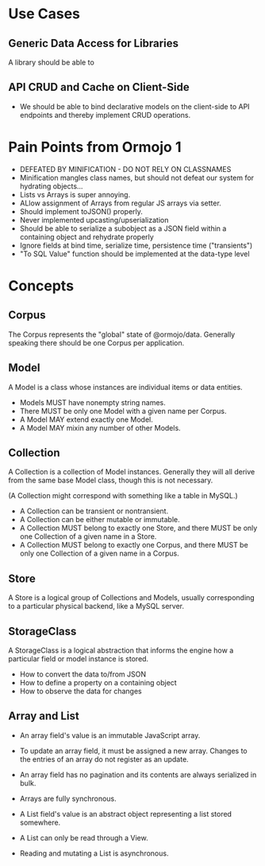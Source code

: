 # Use Cases

## Generic Data Access for Libraries

A library should be able to

## API CRUD and Cache on Client-Side

- We should be able to bind declarative models on the client-side to API endpoints and thereby implement CRUD operations.

# Pain Points from Ormojo 1

- DEFEATED BY MINIFICATION - DO NOT RELY ON CLASSNAMES
- Minification mangles class names, but should not defeat our system for hydrating objects...
- Lists vs Arrays is super annoying.
- ALlow assignment of Arrays from regular JS arrays via setter.
- Should implement toJSON() properly.
- Never implemented upcasting/upserialization
- Should be able to serialize a subobject as a JSON field within a containing object and rehydrate properly
- Ignore fields at bind time, serialize time, persistence time ("transients")
- "To SQL Value" function should be implemented at the data-type level

# Concepts

## Corpus

The Corpus represents the "global" state of @ormojo/data. Generally speaking
there should be one Corpus per application.

## Model

A Model is a class whose instances are individual items or data entities.

- Models MUST have nonempty string names.
- There MUST be only one Model with a given name per Corpus.
- A Model MAY extend exactly one Model.
- A Model MAY mixin any number of other Models.

## Collection

A Collection is a collection of Model instances. Generally they will all
derive from the same base Model class, though this is not necessary.

(A Collection might correspond with something like a table in MySQL.)

- A Collection can be transient or nontransient.
- A Collection can be either mutable or immutable.
- A Collection MUST belong to exactly one Store, and there MUST be only one Collection of a given name in a Store.
- A Collection MUST belong to exactly one Corpus, and there MUST be only one Collection of a given name in a Corpus.

## Store

A Store is a logical group of Collections and Models, usually corresponding
to a particular physical backend, like a MySQL server.

## StorageClass

A StorageClass is a logical abstraction that informs the engine how a particular
field or model instance is stored.

- How to convert the data to/from JSON
- How to define a property on a containing object
- How to observe the data for changes

## Array and List

- An array field's value is an immutable JavaScript array.
- To update an array field, it must be assigned a new array. Changes to the entries of an array do not register as an update.
- An array field has no pagination and its contents are always serialized in bulk.
- Arrays are fully synchronous.

- A List field's value is an abstract object representing a list stored somewhere.
- A List can only be read through a View.
- Reading and mutating a List is asynchronous.
